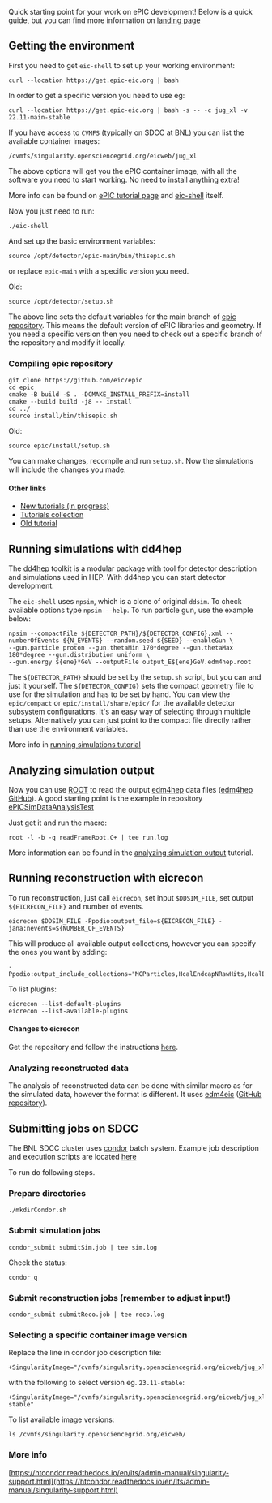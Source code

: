 
Quick starting point for your work on ePIC development! Below is a quick guide, but you can find more information on [landing page](https://eic.github.io/documentation/landingpage.html)

## Getting the environment

First you need to get ```eic-shell``` to set up your working environment:

```Sh
curl --location https://get.epic-eic.org | bash
```

In order to get a specific version you need to use eg:

```Sh
curl --location https://get.epic-eic.org | bash -s -- -c jug_xl -v 22.11-main-stable
```

If you have access to ```CVMFS``` (typically on SDCC at BNL) you can list the available container images:

```
/cvmfs/singularity.opensciencegrid.org/eicweb/jug_xl
```

The above options will get you the ePIC container image, with all the software you need to start working. No need to install anything extra!

More info can be found on [ePIC tutorial page](https://eic.github.io/tutorial-setting-up-environment/setup.html) and [eic-shell](https://eic.github.io/tutorial-setting-up-environment/02-eic-shell/index.html) itself.

Now you just need to run:

```./eic-shell```

And set up the basic environment variables:

```Sh
source /opt/detector/epic-main/bin/thisepic.sh
```

or replace ``epic-main`` with a specific version you need.

Old:

```Sh
source /opt/detector/setup.sh
```

The above line sets the default variables for the main branch of [epic repository](https://github.com/eic/epic). This means the default version of ePIC libraries and geometry. If you need a specific version then you need to check out a specific branch of the repository and modify it locally.

### Compiling epic repository


```Sh
git clone https://github.com/eic/epic
cd epic
cmake -B build -S . -DCMAKE_INSTALL_PREFIX=install
cmake --build build -j8 -- install
cd ../
source install/bin/thisepic.sh
```
Old:

```Sh
source epic/install/setup.sh
```

You can make changes, recompile and run ``setup.sh``. Now the simulations will include the changes you made.

#### Other links

- [New tutorials (in progress)](https://eic.github.io/documentation/tutorials.html)
- [Tutorials collection](https://indico.bnl.gov/category/443/)
- [Old tutorial](https://eic.phy.anl.gov/tutorials/eic_tutorial/)

## Running simulations with dd4hep

The [dd4hep](https://dd4hep.web.cern.ch/dd4hep/) toolkit is a modular package with tool for detector description and simulations used in HEP. With dd4hep you can start detector development.

The ```eic-shell``` uses ``npsim``, which is a clone of original ``ddsim``. To check available options type ```npsim --help```. To run particle gun, use the example below:

```
npsim --compactFile ${DETECTOR_PATH}/${DETECTOR_CONFIG}.xml --numberOfEvents ${N_EVENTS} --random.seed ${SEED} --enableGun \
--gun.particle proton --gun.thetaMin 170*degree --gun.thetaMax 180*degree --gun.distribution uniform \
--gun.energy ${ene}*GeV --outputFile output_E${ene}GeV.edm4hep.root
```

The ```${DETECTOR_PATH}``` should be set by the ``setup.sh`` script, but you can and just it yourself. The ``${DETECTOR_CONFIG}`` sets the compact geometry file to use for the simulation and has to be set by hand. You can view the ``epic/compact`` or ``epic/install/share/epic/`` for the available detector subsystem configurations. It's an easy way of selecting through multiple setups. Alternatively you can just point to the compact file directly rather than use the environment variables.

More info in [running simulations tutorial](https://indico.bnl.gov/event/18374/)

## Analyzing simulation output

Now you can use [ROOT](https://root.cern/) to read the output [edm4hep](https://edm4hep.web.cern.ch/) data files ([edm4hep GitHub](https://github.com/key4hep/EDM4hep)). A good starting point is the example in repository [ePICSimDataAnalysisTest](https://github.com/lkosarz/ePICSimDataAnalysisTest)


Just get it and run the macro:

```Sh
root -l -b -q readFrameRoot.C+ | tee run.log
```

More information can be found in the [analyzing simulation output](https://indico.bnl.gov/event/18373/) tutorial.


## Running reconstruction with eicrecon

To run reconstruction, just call ``eicrecon``, set input ``$DDSIM_FILE``, set output ``${EICRECON_FILE}`` and number of events.

```Sh
eicrecon $DDSIM_FILE -Ppodio:output_file=${EICRECON_FILE} -jana:nevents=${NUMBER_OF_EVENTS}
```

This will produce all available output collections, however you can specify the ones you want by adding:
```Sh
-Ppodio:output_include_collections="MCParticles,HcalEndcapNRawHits,HcalEndcapNRecHits"
```

To list plugins:
```Sh
eicrecon --list-default-plugins  
eicrecon --list-available-plugins
```

#### Changes to eicrecon

Get the repository and follow the instructions [here](https://github.com/eic/EICrecon).

### Analyzing reconstructed data

The analysis of reconstructed data can be done with similar macro as for the simulated data, however the format is different. It uses [edm4eic](https://eic.github.io/EDM4eic/) ([GitHub repository](https://github.com/eic/EDM4eic)).

## Submitting jobs on SDCC

The BNL SDCC cluster uses [condor](https://htcondor.org/) batch system. Example job description and execution scripts are located [here](https://github.com/lkosarz/ePICcondorScripts)

To run do following steps.
### Prepare directories
  
```Sh
./mkdirCondor.sh
```

### Submit simulation jobs  

```Sh
condor_submit submitSim.job | tee sim.log
```

Check the status:
```Sh
condor_q
```
### Submit reconstruction jobs (remember to adjust input!)
    
```Sh
condor_submit submitReco.job | tee reco.log
```
### Selecting a specific container image version
  
Replace the line in condor job description file:
  
```Sh
+SingularityImage="/cvmfs/singularity.opensciencegrid.org/eicweb/jug_xl:nightly"
```

with the following to select version eg. `23.11-stable`:

```Sh
+SingularityImage="/cvmfs/singularity.opensciencegrid.org/eicweb/jug_xl:23.11-stable"
```

To list available image versions:

```Sh
ls /cvmfs/singularity.opensciencegrid.org/eicweb/
```

### More info
  
[https://htcondor.readthedocs.io/en/lts/admin-manual/singularity-support.html](https://htcondor.readthedocs.io/en/lts/admin-manual/singularity-support.html)




